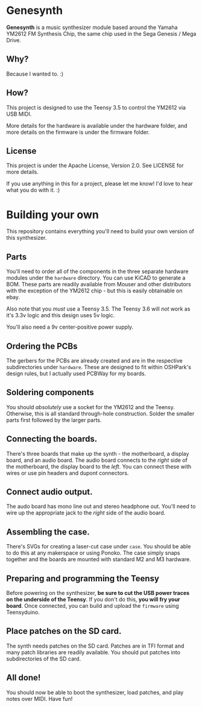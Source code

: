 # Genesynth

**Genesynth** is a music synthesizer module based around the Yamaha YM2612 FM Synthesis Chip, the same chip used in the Sega Genesis / Mega Drive.

## Why?

Because I wanted to. :)

## How?

This project is designed to use the Teensy 3.5 to control the YM2612 via USB MIDI.

More details for the hardware is available under the hardware folder, and more details on the firmware is under the firmware folder.

## License

This project is under the Apache License, Version 2.0. See LICENSE for more details.

If you use anything in this for a project, please let me know! I'd love to hear what you do with it. :)

# Building your own

This repository contains everything you'll need to build your own version of this synthesizer.

## Parts

You'll need to order all of the components in the three separate hardware modules under the `hardware` directory. You can use KiCAD to generate a BOM. These parts are readily available from Mouser and other distributors with the exception of the YM2612 chip - but this is easily obtainable on ebay.

Also note that you *must* use a Teensy 3.5. The Teensy 3.6 will *not* work as it's 3.3v logic and this design uses 5v logic.

You'll also need a 9v center-positive power supply.

## Ordering the PCBs

The gerbers for the PCBs are already created and are in the respective subdirectories under `hardware`. These are designed to fit within OSHPark's design rules, but I actually used PCBWay for my boards.

## Soldering components

You should *absolutely* use a socket for the YM2612 and the Teensy. Otherwise, this is all standard through-hole construction. Solder the smaller parts first followed by the larger parts.

## Connecting the boards.

There's three boards that make up the synth - the motherboard, a display board, and an audio board. The audio board connects to the *right* side of the motherboard, the display board to the *left*. You can connect these with wires or use pin headers and dupont connectors.

## Connect audio output.

The audo board has mono line out and stereo headphone out. You'll need to wire up the appropriate jack to the *right* side of the audio board.

## Assembling the case.

There's SVGs for creating a laser-cut case under `case`. You should be able to do this at any makerspace or using Ponoko. The case simply snaps together and the boards are mounted with standard M2 and M3 hardware.

## Preparing and programming the Teensy

Before powering on the synthesizer, **be sure to cut the USB power traces on the underside of the Teensy**. If you don't do this, **you will fry your board**. Once connected, you can build and upload the `firmware` using Teensyduino.

## Place patches on the SD card.

The synth needs patches on the SD card. Patches are in TFI format and many patch libraries are readily available. You should put patches into subdirectories of the SD card.

## All done!

You should now be able to boot the synthesizer, load patches, and play notes over MIDI. Have fun!
